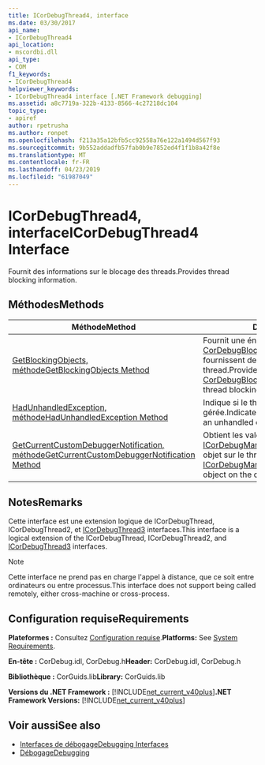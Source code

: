 ```yaml
---
title: ICorDebugThread4, interface
ms.date: 03/30/2017
api_name:
- ICorDebugThread4
api_location:
- mscordbi.dll
api_type:
- COM
f1_keywords:
- ICorDebugThread4
helpviewer_keywords:
- ICorDebugThread4 interface [.NET Framework debugging]
ms.assetid: a8c7719a-322b-4133-8566-4c27218dc104
topic_type:
- apiref
author: rpetrusha
ms.author: ronpet
ms.openlocfilehash: f213a35a12bfb5cc92558a76e122a1494d567f93
ms.sourcegitcommit: 9b552addadfb57fab0b9e7852ed4f1f1b8a42f8e
ms.translationtype: MT
ms.contentlocale: fr-FR
ms.lasthandoff: 04/23/2019
ms.locfileid: "61987049"
---
```

# <a name="icordebugthread4-interface"></a><span data-ttu-id="60647-102">ICorDebugThread4, interface</span><span class="sxs-lookup"><span data-stu-id="60647-102">ICorDebugThread4 Interface</span></span>
<span data-ttu-id="60647-103">Fournit des informations sur le blocage des threads.</span><span class="sxs-lookup"><span data-stu-id="60647-103">Provides thread blocking information.</span></span>  
  
## <a name="methods"></a><span data-ttu-id="60647-104">Méthodes</span><span class="sxs-lookup"><span data-stu-id="60647-104">Methods</span></span>  
  
|<span data-ttu-id="60647-105">Méthode</span><span class="sxs-lookup"><span data-stu-id="60647-105">Method</span></span>|<span data-ttu-id="60647-106">Description</span><span class="sxs-lookup"><span data-stu-id="60647-106">Description</span></span>|  
|------------|-----------------|  
|[<span data-ttu-id="60647-107">GetBlockingObjects, méthode</span><span class="sxs-lookup"><span data-stu-id="60647-107">GetBlockingObjects Method</span></span>](../../../../docs/framework/unmanaged-api/debugging/icordebugthread4-getblockingobjects-method.md)|<span data-ttu-id="60647-108">Fournit une énumération ordonnée de [CorDebugBlockingObject](../../../../docs/framework/unmanaged-api/debugging/cordebugblockingobject-structure.md) structures qui fournissent des informations de blocage de thread.</span><span class="sxs-lookup"><span data-stu-id="60647-108">Provides an ordered enumeration of [CorDebugBlockingObject](../../../../docs/framework/unmanaged-api/debugging/cordebugblockingobject-structure.md) structures that provide thread blocking information.</span></span>|  
|[<span data-ttu-id="60647-109">HadUnhandledException, méthode</span><span class="sxs-lookup"><span data-stu-id="60647-109">HadUnhandledException Method</span></span>](../../../../docs/framework/unmanaged-api/debugging/icordebugthread4-hadunhandledexception-method.md)|<span data-ttu-id="60647-110">Indique si le thread a déjà eu une exception non gérée.</span><span class="sxs-lookup"><span data-stu-id="60647-110">Indicates whether the thread has ever had an unhandled exception.</span></span>|  
|[<span data-ttu-id="60647-111">GetCurrentCustomDebuggerNotification, méthode</span><span class="sxs-lookup"><span data-stu-id="60647-111">GetCurrentCustomDebuggerNotification Method</span></span>](../../../../docs/framework/unmanaged-api/debugging/icordebugthread4-getcurrentcustomdebuggernotification-method.md)|<span data-ttu-id="60647-112">Obtient les valeurs combinées [ICorDebugManagedCallback3::CustomNotification](../../../../docs/framework/unmanaged-api/debugging/icordebugmanagedcallback3-customnotification-method.md) objet sur le thread actuel.</span><span class="sxs-lookup"><span data-stu-id="60647-112">Gets the current [ICorDebugManagedCallback3::CustomNotification](../../../../docs/framework/unmanaged-api/debugging/icordebugmanagedcallback3-customnotification-method.md) object on the current thread.</span></span>|  
  
## <a name="remarks"></a><span data-ttu-id="60647-113">Notes</span><span class="sxs-lookup"><span data-stu-id="60647-113">Remarks</span></span>  
 <span data-ttu-id="60647-114">Cette interface est une extension logique de ICorDebugThread, ICorDebugThread2, et [ICorDebugThread3](../../../../docs/framework/unmanaged-api/debugging/icordebugthread3-interface.md) interfaces.</span><span class="sxs-lookup"><span data-stu-id="60647-114">This interface is a logical extension of the ICorDebugThread, ICorDebugThread2, and [ICorDebugThread3](../../../../docs/framework/unmanaged-api/debugging/icordebugthread3-interface.md) interfaces.</span></span>  
  
> [!NOTE]
>  <span data-ttu-id="60647-115">Cette interface ne prend pas en charge l'appel à distance, que ce soit entre ordinateurs ou entre processus.</span><span class="sxs-lookup"><span data-stu-id="60647-115">This interface does not support being called remotely, either cross-machine or cross-process.</span></span>  
  
## <a name="requirements"></a><span data-ttu-id="60647-116">Configuration requise</span><span class="sxs-lookup"><span data-stu-id="60647-116">Requirements</span></span>  
 <span data-ttu-id="60647-117">**Plateformes :** Consultez [Configuration requise](../../../../docs/framework/get-started/system-requirements.md).</span><span class="sxs-lookup"><span data-stu-id="60647-117">**Platforms:** See [System Requirements](../../../../docs/framework/get-started/system-requirements.md).</span></span>  
  
 <span data-ttu-id="60647-118">**En-tête :** CorDebug.idl, CorDebug.h</span><span class="sxs-lookup"><span data-stu-id="60647-118">**Header:** CorDebug.idl, CorDebug.h</span></span>  
  
 <span data-ttu-id="60647-119">**Bibliothèque :** CorGuids.lib</span><span class="sxs-lookup"><span data-stu-id="60647-119">**Library:** CorGuids.lib</span></span>  
  
 <span data-ttu-id="60647-120">**Versions du .NET Framework :** [!INCLUDE[net_current_v40plus](../../../../includes/net-current-v40plus-md.md)]</span><span class="sxs-lookup"><span data-stu-id="60647-120">**.NET Framework Versions:** [!INCLUDE[net_current_v40plus](../../../../includes/net-current-v40plus-md.md)]</span></span>  
  
## <a name="see-also"></a><span data-ttu-id="60647-121">Voir aussi</span><span class="sxs-lookup"><span data-stu-id="60647-121">See also</span></span>

- [<span data-ttu-id="60647-122">Interfaces de débogage</span><span class="sxs-lookup"><span data-stu-id="60647-122">Debugging Interfaces</span></span>](../../../../docs/framework/unmanaged-api/debugging/debugging-interfaces.md)
- [<span data-ttu-id="60647-123">Débogage</span><span class="sxs-lookup"><span data-stu-id="60647-123">Debugging</span></span>](../../../../docs/framework/unmanaged-api/debugging/index.md)
